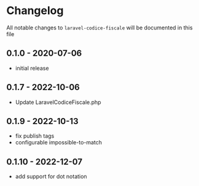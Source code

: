 # Changelog

All notable changes to `laravel-codice-fiscale` will be documented in this file

## 0.1.0 - 2020-07-06

- initial release

## 0.1.7 - 2022-10-06

- Update LaravelCodiceFiscale.php

## 0.1.9 - 2022-10-13

- fix publish tags
- configurable impossible-to-match

## 0.1.10 - 2022-12-07

- add support for dot notation
